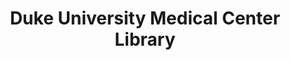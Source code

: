 ---
layout: repo
title: "Duke University Medical Center Library"
id: 5164
permalink: repos/5164/
---